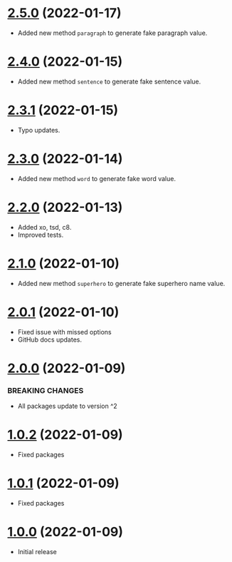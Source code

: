 <a name="2.5.0"></a>
# [2.5.0](https://github.com/faker-javascript/faker) (2022-01-17)
* Added new method `paragraph` to generate fake paragraph value.

<a name="2.4.0"></a>
# [2.4.0](https://github.com/faker-javascript/faker) (2022-01-15)
* Added new method `sentence` to generate fake sentence value.

<a name="2.3.1"></a>
# [2.3.1](https://github.com/faker-javascript/faker) (2022-01-15)
* Typo updates.

<a name="2.3.0"></a>
# [2.3.0](https://github.com/faker-javascript/faker) (2022-01-14)
* Added new method `word` to generate fake word value.

<a name="2.2.0"></a>
# [2.2.0](https://github.com/faker-javascript/faker) (2022-01-13)
* Added xo, tsd, c8.
* Improved tests.

<a name="2.1.0"></a>
# [2.1.0](https://github.com/faker-javascript/faker) (2022-01-10)
* Added new method `superhero` to generate fake superhero name value.

<a name="2.0.1"></a>
# [2.0.1](https://github.com/faker-javascript/faker) (2022-01-10)
* Fixed issue with missed options
* GitHub docs updates.

<a name="2.0.0"></a>
# [2.0.0](https://github.com/faker-javascript/faker) (2022-01-09)

### BREAKING CHANGES

* All packages update to version ^2

<a name="1.0.2"></a>
# [1.0.2](https://github.com/faker-javascript/faker) (2022-01-09)
* Fixed packages

<a name="1.0.1"></a>
# [1.0.1](https://github.com/faker-javascript/faker) (2022-01-09)
* Fixed packages

<a name="1.0.0"></a>
# [1.0.0](https://github.com/faker-javascript/faker) (2022-01-09)
* Initial release
